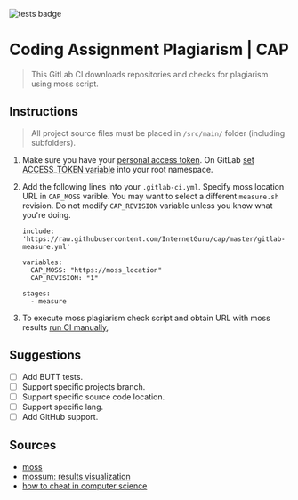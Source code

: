 
![tests badge](https://github.com/InternetGuru/cap/workflows/tests/badge.svg)

# Coding Assignment Plagiarism | CAP

> This GitLab CI downloads repositories and checks for plagiarism using moss script.

## Instructions

> All project source files must be placed in `/src/main/` folder (including subfolders).

1. Make sure you have your [personal access token](https://docs.gitlab.com/ee/user/profile/personal_access_tokens.html#creating-a-personal-access-token). On GitLab [set ACCESS_TOKEN variable](https://docs.gitlab.com/ee/ci/variables/#create-a-custom-variable-in-the-ui) into your root namespace.

1. Add the following lines into your `.gitlab-ci.yml`. Specify moss location URL in `CAP_MOSS` varible. You may want to select a different `measure.sh` revision. Do not modify `CAP_REVISION` variable unless you know what you're doing.

    ```
    include: 'https://raw.githubusercontent.com/InternetGuru/cap/master/gitlab-measure.yml'

    variables:
      CAP_MOSS: "https://moss_location"
      CAP_REVISION: "1"

    stages:
      - measure
    ```

1. To execute moss plagiarism check script and obtain URL with moss results [run CI manually](https://docs.gitlab.com/ee/ci/pipelines/#run-a-pipeline-manually),

## Suggestions

- [ ] Add BUTT tests.
- [ ] Support specific projects branch.
- [ ] Support specific source code location.
- [ ] Support specific lang.
- [ ] Add GitHub support.

## Sources

- [moss](https://theory.stanford.edu/~aiken/moss/)
- [mossum: results visualization](https://github.com/hjalti/mossum)
- [how to cheat in computer science](https://github.com/genchang1234/How-to-cheat-in-computer-science-101)
